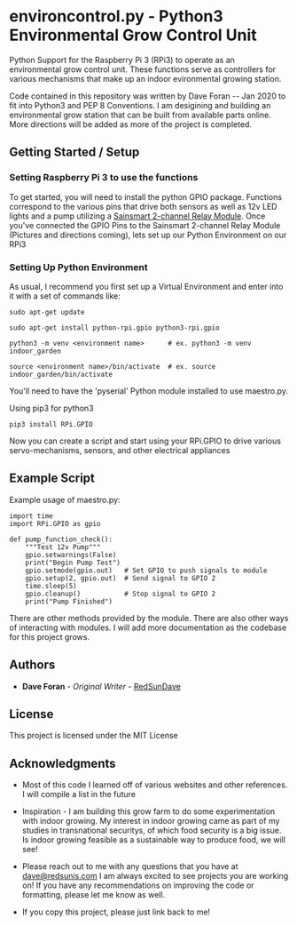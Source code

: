 # environcontrol.py - Python3 Environmental Grow Control Unit

Python Support for the Raspberry Pi 3 (RPi3) to operate as an environmental grow control unit. These functions serve as controllers for various mechanisms that make up an indoor evironmental growing station.

Code contained in this repository was written by Dave Foran -- Jan 2020 to fit into Python3 and PEP 8 Conventions. I am desigining and building an environmental grow station that can be built from available parts online. More directions will be added as more of the project is completed.

## Getting Started / Setup

### Setting Raspberry Pi 3 to use the functions

To get started, you will need to install the python GPIO package. Functions correspond to the various pins that drive both sensors as well as 12v LED lights and a pump utilizing a [Sainsmart 2-channel Relay Module](https://www.sainsmart.com/products/2-channel-5v-relay-module). Once you've connected the GPIO Pins to the Sainsmart 2-channel Relay Module (Pictures and directions coming), lets set up our Python Environment on our RPi3
 
### Setting Up Python Environment

As usual, I recommend you first set up a Virtual Environment and enter into it with a set of commands like:

    sudo apt-get update
    
    sudo apt-get install python-rpi.gpio python3-rpi.gpio

    python3 -m venv <environment name>      # ex. python3 -m venv indoor_garden

    source <environment name>/bin/activate  # ex. source indoor_garden/bin/activate

You'll need to have the 'pyserial' Python module installed to use maestro.py.

Using pip3 for python3

    pip3 install RPi.GPIO

Now you can create a script and start using your RPi.GPIO to drive various servo-mechanisms, sensors, and other electrical appliances

## Example Script

Example usage of maestro.py:

    import time
    import RPi.GPIO as gpio

    def pump_function_check():
        """Test 12v Pump"""
        gpio.setwarnings(False)
        print("Begin Pump Test")
        gpio.setmode(gpio.out)   # Set GPIO to push signals to module
        gpio.setup(2, gpio.out)  # Send signal to GPIO 2
        time.sleep(5)
        gpio.cleanup()           # Stop signal to GPIO 2
        print("Pump Finished")

There are other methods provided by the module. There are also other ways of interacting with modules. I will add more documentation as the codebase for this project grows.

## Authors

* **Dave Foran** - *Original Writer* - [RedSunDave](https://github.com/RedSunDave)

## License

This project is licensed under the MIT License

## Acknowledgments

* Most of this code I learned off of various websites and other references. I will compile a list in the future

* Inspiration - I am building this grow farm to do some experimentation with indoor growing. My interest in indoor growing came as part of my studies in transnational securitys, of which food security is a big issue. Is indoor growing feasible as a sustainable way to produce food, we will see!

* Please reach out to me with any questions that you have at dave@redsunis.com I am always excited to see projects you are working on! If you have any recommendations on improving the code or formatting, please let me know as well.

* If you copy this project, please just link back to me!
